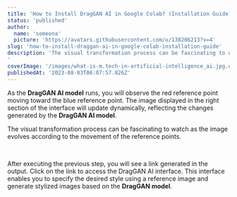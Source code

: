 ```yaml
---
title: 'How to Install DragGAN AI in Google Colab? (Installation Guide)'
status: 'published'
author:
  name: 'someona'
  picture: 'https://avatars.githubusercontent.com/u/138206213?v=4'
slug: 'how-to-install-draggan-ai-in-google-colab-installation-guide'
description: 'The visual transformation process can be fascinating to watch as the image evolves according to the movement of the reference points.
'
coverImage: '/images/what-is-m.tech-in-artificial-intelligence_ai.jpg.optimal-AyNj.jpg'
publishedAt: '2023-08-03T06:07:57.826Z'
---
```


As the **DragGAN AI model** runs, you will observe the red reference point moving toward the blue reference point. The image displayed in the right section of the interface will update dynamically, reflecting the changes generated by the **DragGAN AI model**.

The visual transformation process can be fascinating to watch as the image evolves according to the movement of the reference points.<br>

<br>

After executing the previous step, you will see a link generated in the output. Click on the link to access the DragGAN AI interface. This interface enables you to specify the desired style using a reference image and generate stylized images based on the **DragGAN model**.

